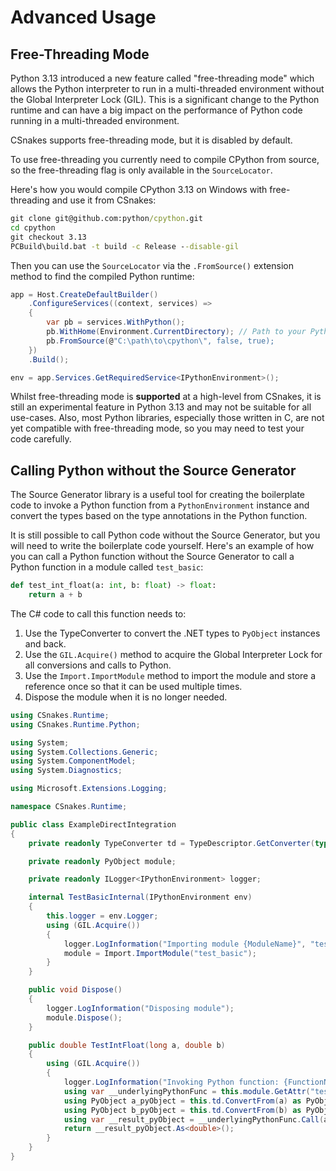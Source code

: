 # Advanced Usage

## Free-Threading Mode

Python 3.13 introduced a new feature called "free-threading mode" which allows the Python interpreter to run in a multi-threaded environment without the Global Interpreter Lock (GIL). This is a significant change to the Python runtime and can have a big impact on the performance of Python code running in a multi-threaded environment.

CSnakes supports free-threading mode, but it is disabled by default. 

To use free-threading you currently need to compile CPython from source, so the free-threading flag is only available in the `SourceLocator`.

Here's how you would compile CPython 3.13 on Windows with free-threading and use it from CSnakes:

```cmd
git clone git@github.com:python/cpython.git
cd cpython
git checkout 3.13
PCBuild\build.bat -t build -c Release --disable-gil
```

Then you can use the `SourceLocator` via the `.FromSource()` extension method to find the compiled Python runtime:

```csharp
app = Host.CreateDefaultBuilder()
    .ConfigureServices((context, services) =>
    {
        var pb = services.WithPython();
        pb.WithHome(Environment.CurrentDirectory); // Path to your Python modules. 
        pb.FromSource(@"C:\path\to\cpython\", false, true);
    })
    .Build();

env = app.Services.GetRequiredService<IPythonEnvironment>();
```

Whilst free-threading mode is **supported** at a high-level from CSnakes, it is still an experimental feature in Python 3.13 and may not be suitable for all use-cases. Also, most Python libraries, especially those written in C, are not yet compatible with free-threading mode, so you may need to test your code carefully.

## Calling Python without the Source Generator

The Source Generator library is a useful tool for creating the boilerplate code to invoke a Python function from a `PythonEnvironment` instance and convert the types based on the type annotations in the Python function. 

It is still possible to call Python code without the Source Generator, but you will need to write the boilerplate code yourself. Here's an example of how you can call a Python function without the Source Generator to call a Python function in a module called `test_basic`:

```python
def test_int_float(a: int, b: float) -> float:
    return a + b
```

The C# code to call this function needs to:

1. Use the TypeConverter to convert the .NET types to `PyObject` instances and back.
1. Use the `GIL.Acquire()` method to acquire the Global Interpreter Lock for all conversions and calls to Python.
1. Use the `Import.ImportModule` method to import the module and store a reference once so that it can be used multiple times.
1. Dispose the module when it is no longer needed.

```csharp
using CSnakes.Runtime;
using CSnakes.Runtime.Python;

using System;
using System.Collections.Generic;
using System.ComponentModel;
using System.Diagnostics;

using Microsoft.Extensions.Logging;

namespace CSnakes.Runtime;

public class ExampleDirectIntegration
{
    private readonly TypeConverter td = TypeDescriptor.GetConverter(typeof(PyObject));

    private readonly PyObject module;

    private readonly ILogger<IPythonEnvironment> logger;

    internal TestBasicInternal(IPythonEnvironment env)
    {
        this.logger = env.Logger;
        using (GIL.Acquire())
        {
            logger.LogInformation("Importing module {ModuleName}", "test_basic");
            module = Import.ImportModule("test_basic");
        }
    }

    public void Dispose()
    {
        logger.LogInformation("Disposing module");
        module.Dispose();
    }

    public double TestIntFloat(long a, double b)
    {
        using (GIL.Acquire())
        {
            logger.LogInformation("Invoking Python function: {FunctionName}", "test_int_float");
            using var __underlyingPythonFunc = this.module.GetAttr("test_int_float");
            using PyObject a_pyObject = this.td.ConvertFrom(a) as PyObject;
            using PyObject b_pyObject = this.td.ConvertFrom(b) as PyObject;
            using var __result_pyObject = __underlyingPythonFunc.Call(a_pyObject, b_pyObject);
            return __result_pyObject.As<double>();
        }
    }
}
```

